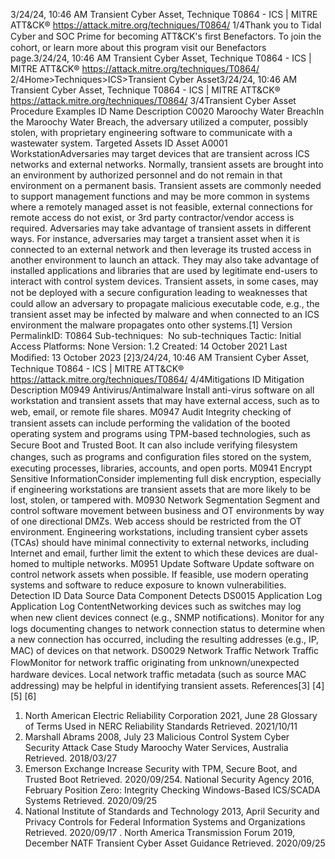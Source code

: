 3/24/24, 10:46 AM Transient Cyber Asset, Technique T0864 - ICS | MITRE ATT&CK®
https://attack.mitre.org/techniques/T0864/ 1/4Thank you to Tidal Cyber and SOC Prime for becoming ATT&CK's ﬁrst Benefactors. To join the cohort, or learn more about this program visit our
Benefactors page.3/24/24, 10:46 AM Transient Cyber Asset, Technique T0864 - ICS | MITRE ATT&CK®
https://attack.mitre.org/techniques/T0864/ 2/4Home>Techniques>ICS>Transient Cyber Asset3/24/24, 10:46 AM Transient Cyber Asset, Technique T0864 - ICS | MITRE ATT&CK®
https://attack.mitre.org/techniques/T0864/ 3/4Transient Cyber Asset
Procedure Examples
ID Name Description
C0020 Maroochy Water
BreachIn the Maroochy Water Breach, the adversary utilized a computer, possibly stolen, with proprietary
engineering software to communicate with a wastewater system.
Targeted Assets
ID Asset
A0001 WorkstationAdversaries may target devices that are transient across ICS networks and external networks. Normally, transient assets are brought into an
environment by authorized personnel and do not remain in that environment on a permanent basis. Transient assets are commonly
needed to support management functions and may be more common in systems where a remotely managed asset is not feasible, external
connections for remote access do not exist, or 3rd party contractor/vendor access is required.
Adversaries may take advantage of transient assets in different ways. For instance, adversaries may target a transient asset when it is
connected to an external network and then leverage its trusted access in another environment to launch an attack. They may also take
advantage of installed applications and libraries that are used by legitimate end-users to interact with control system devices.
Transient assets, in some cases, may not be deployed with a secure conﬁguration leading to weaknesses that could allow an adversary to
propagate malicious executable code, e.g., the transient asset may be infected by malware and when connected to an ICS environment the
malware propagates onto other systems.[1]
Version PermalinkID: T0864
Sub-techniques:  No sub-techniques
 
Tactic: Initial Access
 
Platforms: None
Version: 1.2
Created: 14 October 2021
Last Modiﬁed: 13 October 2023
[2]3/24/24, 10:46 AM Transient Cyber Asset, Technique T0864 - ICS | MITRE ATT&CK®
https://attack.mitre.org/techniques/T0864/ 4/4Mitigations
ID Mitigation Description
M0949 Antivirus/Antimalware Install anti-virus software on all workstation and transient assets that may have external access,
such as to web, email, or remote ﬁle shares.
M0947 Audit Integrity checking of transient assets can include performing the validation of the booted
operating system and programs using TPM-based technologies, such as Secure Boot and Trusted
Boot. It can also include verifying ﬁlesystem changes, such as programs and conﬁguration ﬁles
stored on the system, executing processes, libraries, accounts, and open ports. 
M0941 Encrypt Sensitive
InformationConsider implementing full disk encryption, especially if engineering workstations are transient
assets that are more likely to be lost, stolen, or tampered with. 
M0930 Network Segmentation Segment and control software movement between business and OT environments by way of one
directional DMZs. Web access should be restricted from the OT environment. Engineering
workstations, including transient cyber assets (TCAs) should have minimal connectivity to external
networks, including Internet and email, further limit the extent to which these devices are dual-
homed to multiple networks. 
M0951 Update Software Update software on control network assets when possible. If feasible, use modern operating
systems and software to reduce exposure to known vulnerabilities.
Detection
ID Data Source Data Component Detects
DS0015 Application Log Application Log
ContentNetworking devices such as switches may log when new client devices connect (e.g.,
SNMP notiﬁcations). Monitor for any logs documenting changes to network connection
status to determine when a new connection has occurred, including the resulting
addresses (e.g., IP, MAC) of devices on that network.
DS0029 Network Traﬃc Network Traﬃc
FlowMonitor for network traﬃc originating from unknown/unexpected hardware devices.
Local network traﬃc metadata (such as source MAC addressing) may be helpful in
identifying transient assets.
References[3]
[4]
[5]
[6]
1. North American Electric Reliability Corporation 2021, June 28
Glossary of Terms Used in NERC Reliability Standards
Retrieved. 2021/10/11
2. Marshall Abrams 2008, July 23 Malicious Control System
Cyber Security Attack Case Study Maroochy Water Services,
Australia Retrieved. 2018/03/27
3. Emerson Exchange Increase Security with TPM, Secure Boot,
and Trusted Boot Retrieved. 2020/09/254. National Security Agency 2016, February Position Zero:
Integrity Checking Windows-Based ICS/SCADA Systems
Retrieved. 2020/09/25
5. National Institute of Standards and Technology 2013, April
Security and Privacy Controls for Federal Information Systems
and Organizations Retrieved. 2020/09/17
 . North America Transmission Forum 2019, December NATF
Transient Cyber Asset Guidance Retrieved. 2020/09/25